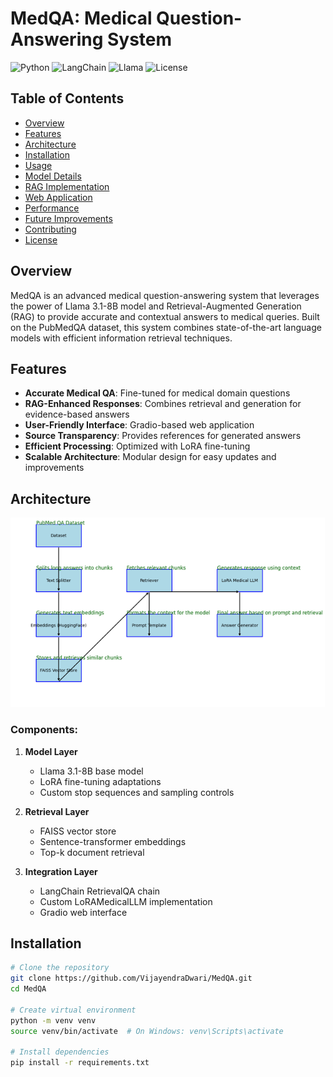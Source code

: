 # MedQA: Medical Question-Answering System

![Python](https://img.shields.io/badge/Python-3.8%2B-blue)
![LangChain](https://img.shields.io/badge/LangChain-latest-green)
![Llama](https://img.shields.io/badge/Llama-3.1--8B-red)
![License](https://img.shields.io/badge/license-MIT-green.svg)

## Table of Contents
- [Overview](#overview)
- [Features](#features)
- [Architecture](#architecture)
- [Installation](#installation)
- [Usage](#usage)
- [Model Details](#model-details)
- [RAG Implementation](#rag-implementation)
- [Web Application](#web-application)
- [Performance](#performance)
- [Future Improvements](#future-improvements)
- [Contributing](#contributing)
- [License](#license)

## Overview
MedQA is an advanced medical question-answering system that leverages the power of Llama 3.1-8B model and Retrieval-Augmented Generation (RAG) to provide accurate and contextual answers to medical queries. Built on the PubMedQA dataset, this system combines state-of-the-art language models with efficient information retrieval techniques.

## Features
- **Accurate Medical QA**: Fine-tuned for medical domain questions
- **RAG-Enhanced Responses**: Combines retrieval and generation for evidence-based answers
- **User-Friendly Interface**: Gradio-based web application
- **Source Transparency**: Provides references for generated answers
- **Efficient Processing**: Optimized with LoRA fine-tuning
- **Scalable Architecture**: Modular design for easy updates and improvements

## Architecture
![System Architecture](./RAG-Ar.png)

### Components:
1. **Model Layer**
   - Llama 3.1-8B base model
   - LoRA fine-tuning adaptations
   - Custom stop sequences and sampling controls

2. **Retrieval Layer**
   - FAISS vector store
   - Sentence-transformer embeddings
   - Top-k document retrieval

3. **Integration Layer**
   - LangChain RetrievalQA chain
   - Custom LoRAMedicalLLM implementation
   - Gradio web interface

## Installation
```bash
# Clone the repository
git clone https://github.com/VijayendraDwari/MedQA.git
cd MedQA

# Create virtual environment
python -m venv venv
source venv/bin/activate  # On Windows: venv\Scripts\activate

# Install dependencies
pip install -r requirements.txt
